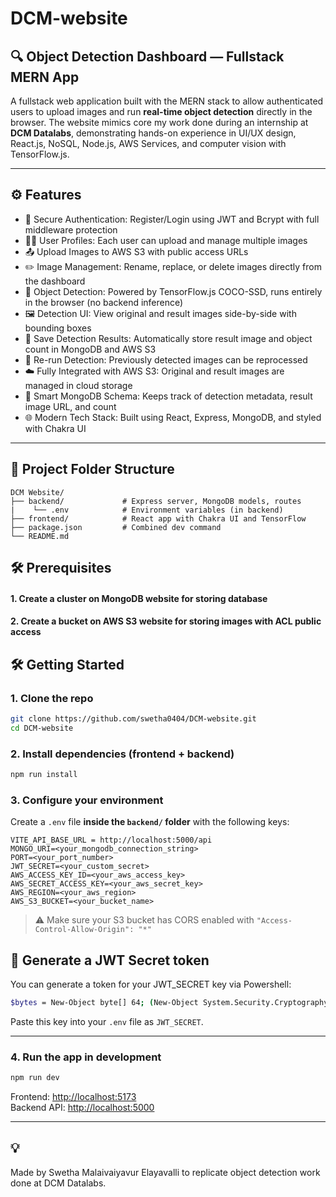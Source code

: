 # DCM-website

## 🔍 Object Detection Dashboard — Fullstack MERN App

A fullstack web application built with the MERN stack to allow authenticated users to upload images and run **real-time object detection** directly in the browser. The website mimics core my work done during an internship at **DCM Datalabs**, demonstrating hands-on experience in UI/UX design, React.js, NoSQL, Node.js, AWS Services, and computer vision with TensorFlow.js.

---

## ⚙️ Features

- 🔐 Secure Authentication: Register/Login using JWT and Bcrypt with full middleware protection
- 🧑‍💼 User Profiles: Each user can upload and manage multiple images
- 📤 Upload Images to AWS S3 with public access URLs
- ✏️ Image Management: Rename, replace, or delete images directly from the dashboard
- 🧠 Object Detection: Powered by TensorFlow.js COCO-SSD, runs entirely in the browser (no backend inference)
- 🖼️ Detection UI: View original and result images side-by-side with bounding boxes
- 💾 Save Detection Results: Automatically store result image and object count in MongoDB and AWS S3
- 🔁 Re-run Detection: Previously detected images can be reprocessed
- ☁️ Fully Integrated with AWS S3: Original and result images are managed in cloud storage
- 🧩 Smart MongoDB Schema: Keeps track of detection metadata, result image URL, and count
- 🌐 Modern Tech Stack: Built using React, Express, MongoDB, and styled with Chakra UI
---

## 📁 Project Folder Structure

```plaintext
DCM Website/
├── backend/             # Express server, MongoDB models, routes
|    └── .env            # Environment variables (in backend)
├── frontend/            # React app with Chakra UI and TensorFlow
├── package.json         # Combined dev command
└── README.md
```


## 🛠️ Prerequisites
#### 1. Create a cluster on MongoDB website for storing database
#### 2. Create a bucket on AWS S3 website for storing images with ACL public access

## 🛠️ Getting Started

### 1. Clone the repo

```bash
git clone https://github.com/swetha0404/DCM-website.git
cd DCM-website
```

### 2. Install dependencies (frontend + backend)

```bash
npm run install
```


### 3. Configure your environment

Create a `.env` file **inside the `backend/` folder** with the following keys:

```
VITE_API_BASE_URL = http://localhost:5000/api
MONGO_URI=<your_mongodb_connection_string>
PORT=<your_port_number>
JWT_SECRET=<your_custom_secret>
AWS_ACCESS_KEY_ID=<your_aws_access_key>
AWS_SECRET_ACCESS_KEY=<your_aws_secret_key>
AWS_REGION=<your_aws_region>
AWS_S3_BUCKET=<your_bucket_name>
```
> ⚠️ Make sure your S3 bucket has CORS enabled with `"Access-Control-Allow-Origin": "*"`

## 🧪 Generate a JWT Secret token

You can generate a token for your JWT_SECRET key via Powershell:

```bash
$bytes = New-Object byte[] 64; (New-Object System.Security.Cryptography.RNGCryptoServiceProvider).GetBytes($bytes); ($bytes | ForEach-Object { $_.ToString("x2") }) -join ""
```

Paste this key into your `.env` file as `JWT_SECRET`.

---

### 4. Run the app in development

```bash
npm run dev
```
Frontend: [http://localhost:5173](http://localhost:5173)  
Backend API: [http://localhost:5000](http://localhost:5000)

---


## 💡

Made by Swetha Malaivaiyavur Elayavalli to replicate object detection work done at DCM Datalabs.
